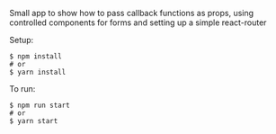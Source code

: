 Small app to show how to pass callback functions as props, using controlled components for forms and setting up a simple react-router

Setup:

```
$ npm install
# or
$ yarn install
```

To run:

```
$ npm run start
# or
$ yarn start
```
